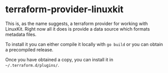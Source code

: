 # terraform-provider-linuxkit

This is, as the name suggests, a terraform provider for working with
LinuxKit.  Right now all it does is provide a data source which
formats metadata files.

To install it you can either compile it locally with `go build` or you
can obtain a precompiled release.

Once you have obtained a copy, you can install it in
`~/.terraform.d/plugins/`.

